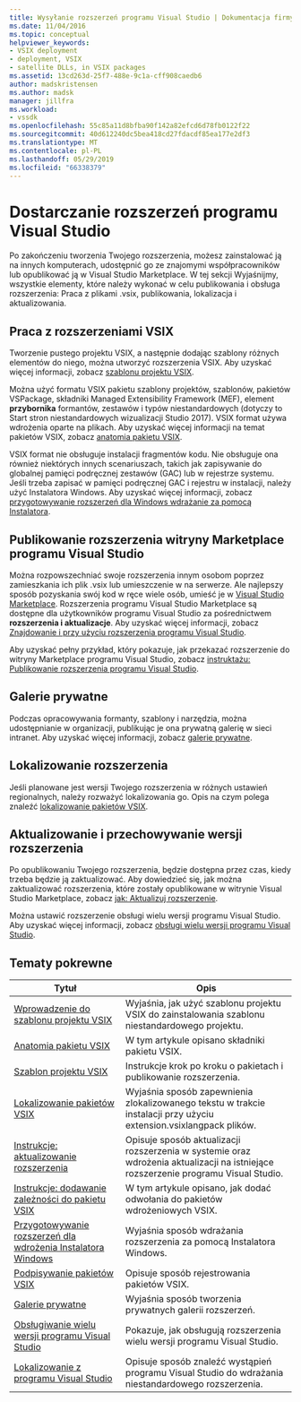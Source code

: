 ```yaml
---
title: Wysyłanie rozszerzeń programu Visual Studio | Dokumentacja firmy Microsoft
ms.date: 11/04/2016
ms.topic: conceptual
helpviewer_keywords:
- VSIX deployment
- deployment, VSIX
- satellite DLLs, in VSIX packages
ms.assetid: 13cd263d-25f7-488e-9c1a-cff908caedb6
author: madskristensen
ms.author: madsk
manager: jillfra
ms.workload:
- vssdk
ms.openlocfilehash: 55c85a11d8bfba90f142a82efcd6d78fb0122f22
ms.sourcegitcommit: 40d612240dc5bea418cd27fdacdf85ea177e2df3
ms.translationtype: MT
ms.contentlocale: pl-PL
ms.lasthandoff: 05/29/2019
ms.locfileid: "66338379"
---
```

# <a name="shipping-visual-studio-extensions"></a>Dostarczanie rozszerzeń programu Visual Studio
Po zakończeniu tworzenia Twojego rozszerzenia, możesz zainstalować ją na innych komputerach, udostępnić go ze znajomymi współpracowników lub opublikować ją w Visual Studio Marketplace. W tej sekcji Wyjaśnijmy, wszystkie elementy, które należy wykonać w celu publikowania i obsługa rozszerzenia: Praca z plikami .vsix, publikowania, lokalizacja i aktualizowania.

## <a name="working-with-vsix-extensions"></a>Praca z rozszerzeniami VSIX
 Tworzenie pustego projektu VSIX, a następnie dodając szablony różnych elementów do niego, można utworzyć rozszerzenia VSIX. Aby uzyskać więcej informacji, zobacz [szablonu projektu VSIX](../extensibility/vsix-project-template.md).

 Można użyć formatu VSIX pakietu szablony projektów, szablonów, pakietów VSPackage, składniki Managed Extensibility Framework (MEF), element **przybornika** formantów, zestawów i typów niestandardowych (dotyczy to Start stron niestandardowych wizualizacji Studio 2017). VSIX format używa wdrożenia oparte na plikach. Aby uzyskać więcej informacji na temat pakietów VSIX, zobacz [anatomia pakietu VSIX](../extensibility/anatomy-of-a-vsix-package.md).

 VSIX format nie obsługuje instalacji fragmentów kodu. Nie obsługuje ona również niektórych innych scenariuszach, takich jak zapisywanie do globalnej pamięci podręcznej zestawów (GAC) lub w rejestrze systemu. Jeśli trzeba zapisać w pamięci podręcznej GAC i rejestru w instalacji, należy użyć Instalatora Windows. Aby uzyskać więcej informacji, zobacz [przygotowywanie rozszerzeń dla Windows wdrażanie za pomocą Instalatora](../extensibility/preparing-extensions-for-windows-installer-deployment.md).

## <a name="publishing-your-extension-to-the-visual-studio-marketplace"></a>Publikowanie rozszerzenia witryny Marketplace programu Visual Studio
 Można rozpowszechniać swoje rozszerzenia innym osobom poprzez zamieszkania ich plik .vsix lub umieszczenie w na serwerze. Ale najlepszy sposób pozyskania swój kod w ręce wiele osób, umieść je w [Visual Studio Marketplace](https://marketplace.visualstudio.com/vs). Rozszerzenia programu Visual Studio Marketplace są dostępne dla użytkowników programu Visual Studio za pośrednictwem **rozszerzenia i aktualizacje**. Aby uzyskać więcej informacji, zobacz [Znajdowanie i przy użyciu rozszerzenia programu Visual Studio](../ide/finding-and-using-visual-studio-extensions.md).

 Aby uzyskać pełny przykład, który pokazuje, jak przekazać rozszerzenie do witryny Marketplace programu Visual Studio, zobacz [instruktażu: Publikowanie rozszerzenia programu Visual Studio](../extensibility/walkthrough-publishing-a-visual-studio-extension.md).

## <a name="private-galleries"></a>Galerie prywatne
 Podczas opracowywania formanty, szablony i narzędzia, można udostępnianie w organizacji, publikując je ona prywatną galerię w sieci intranet. Aby uzyskać więcej informacji, zobacz [galerie prywatne](../extensibility/private-galleries.md).

## <a name="localizing-your-extension"></a>Lokalizowanie rozszerzenia
 Jeśli planowane jest wersji Twojego rozszerzenia w różnych ustawień regionalnych, należy rozważyć lokalizowania go. Opis na czym polega znaleźć [lokalizowanie pakietów VSIX](../extensibility/localizing-vsix-packages.md).

## <a name="updating-and-versioning-your-extension"></a>Aktualizowanie i przechowywanie wersji rozszerzenia
 Po opublikowaniu Twojego rozszerzenia, będzie dostępna przez czas, kiedy trzeba będzie ją zaktualizować. Aby dowiedzieć się, jak można zaktualizować rozszerzenia, które zostały opublikowane w witrynie Visual Studio Marketplace, zobacz [jak: Aktualizuj rozszerzenie](../extensibility/how-to-update-a-visual-studio-extension.md).

 Można ustawić rozszerzenie obsługi wielu wersji programu Visual Studio. Aby uzyskać więcej informacji, zobacz [obsługi wielu wersji programu Visual Studio](../extensibility/supporting-multiple-versions-of-visual-studio.md).

## <a name="related-topics"></a>Tematy pokrewne

|Tytuł|Opis|
|-----------|-----------------|
|[Wprowadzenie do szablonu projektu VSIX](../extensibility/getting-started-with-the-vsix-project-template.md)|Wyjaśnia, jak użyć szablonu projektu VSIX do zainstalowania szablonu niestandardowego projektu.|
|[Anatomia pakietu VSIX](../extensibility/anatomy-of-a-vsix-package.md)|W tym artykule opisano składniki pakietu VSIX.|
|[Szablon projektu VSIX](../extensibility/vsix-project-template.md)|Instrukcje krok po kroku o pakietach i publikowanie rozszerzenia.|
|[Lokalizowanie pakietów VSIX](../extensibility/localizing-vsix-packages.md)|Wyjaśnia sposób zapewnienia zlokalizowanego tekstu w trakcie instalacji przy użyciu extension.vsixlangpack plików.|
|[Instrukcje: aktualizowanie rozszerzenia](../extensibility/how-to-update-a-visual-studio-extension.md)|Opisuje sposób aktualizacji rozszerzenia w systemie oraz wdrożenia aktualizacji na istniejące rozszerzenie programu Visual Studio.|
|[Instrukcje: dodawanie zależności do pakietu VSIX](../extensibility/how-to-add-a-dependency-to-a-vsix-package.md)|W tym artykule opisano, jak dodać odwołania do pakietów wdrożeniowych VSIX.|
|[Przygotowywanie rozszerzeń dla wdrożenia Instalatora Windows](../extensibility/preparing-extensions-for-windows-installer-deployment.md)|Wyjaśnia sposób wdrażania rozszerzenia za pomocą Instalatora Windows.|
|[Podpisywanie pakietów VSIX](../extensibility/signing-vsix-packages.md)|Opisuje sposób rejestrowania pakietów VSIX.|
|[Galerie prywatne](../extensibility/private-galleries.md)|Wyjaśnia sposób tworzenia prywatnych galerii rozszerzeń.|
|[Obsługiwanie wielu wersji programu Visual Studio](../extensibility/supporting-multiple-versions-of-visual-studio.md)|Pokazuje, jak obsługują rozszerzenia wielu wersji programu Visual Studio.|
|[Lokalizowanie z programu Visual Studio](locating-visual-studio.md)|Opisuje sposób znaleźć wystąpień programu Visual Studio do wdrażania niestandardowego rozszerzenia.|
